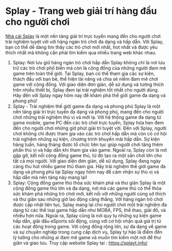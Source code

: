 # Splay - Trang web giải trí hàng đầu cho người chơi
<a href="https://splayt.info/ "> Nhà cái Splay</a> là một nền tảng giải trí trực tuyến mang đến cho người chơi trải nghiệm tuyệt vời với hàng ngàn trò chơi đa dạng và hấp dẫn. Với Splay, bạn có thể dễ dàng tìm thấy các trò chơi mới nhất, hot nhất và được yêu thích nhất mà không cần phải tìm kiếm qua nhiều trang web khác nhau.
1. Splay: Nơi lưu giữ hàng ngàn trò chơi hấp dẫn
Splay không chỉ là nơi lưu trữ các trò chơi phổ biến mà còn là cộng đồng của những người đam mê game trên toàn thế giới. Tại Splay, bạn có thể tham gia các sự kiện, thách đấu với bạn bè, thể hiện tài năng và chia sẻ niềm đam mê chơi game với cộng đồng.
Với giao diện đơn giản, dễ sử dụng và tương thích trên nhiều thiết bị, Splay đem lại trải nghiệm tốt nhất cho người dùng. Hãy đến với Splay ngay hôm nay để khám phá thế giới game đa dạng và phong phú!
2. Splay - Trải nghiệm thế giới game đa dạng và phong phú
Splay là một nền tảng giải trí trực tuyến đa dạng và phong phú, mang đến cho người chơi những trải nghiệm thú vị và mới lạ. Với hệ thống game đa dạng từ game mobile, game PC đến các trò chơi trực tuyến, Splay hứa hẹn đem đến cho người chơi những giờ phút giải trí tuyệt vời.
Đến với Splay, người chơi không chỉ được tham gia vào các trò chơi hấp dẫn mà còn có cơ hội trải nghiệm những sự kiện, chương trình khuyến mãi hấp dẫn. Sự kiện hàng tuần, hàng tháng được tổ chức liên tục giúp người chơi tăng thêm phần thú vị và hấp dẫn khi tham gia vào game.
Ngoài ra, Splay còn là nơi gặp gỡ, kết nối cộng đồng game thủ, từ đó tạo ra một sân chơi lớn cho tất cả mọi người. Với giao diện đơn giản, dễ sử dụng, Splay đang ngày càng thu hút nhiều game thủ tham gia.
Hãy trải nghiệm thế giới game đa dạng và phong phú tại Splay ngay hôm nay để cảm nhận sự thú vị và hấp dẫn mà nền tảng này mang lại!
3. Splay: Cộng đồng game thủ thỏa sức khám phá và thư giãn
Splay là một cộng đồng game thủ lớn và đa dạng, nơi mà các game thủ có thể thỏa sức khám phá những trò chơi mới, kết nối với những người cùng sở thích và thư giãn sau những giờ lao động căng thẳng.
Với hàng ngàn trò chơi được cập nhật liên tục, Splay mang lại cho người chơi một trải nghiệm đa dạng từ các thể loại game hấp dẫn như MOBA, FPS, thể thao, giải đố, và nhiều hơn nữa.
Ngoài ra, Splay cũng là nơi quy tụ những sự kiện game hấp dẫn, giải đấu eSports sôi động, cùng với cơ hội nhận quà giá trị từ các hoạt động trong game.
Với cộng đồng rộng lớn, sự đa dạng về game và sự chuyên nghiệp trong cung cấp dịch vụ, Splay tự hào là điểm đến lý tưởng cho những ai đam mê game và muốn tìm kiếm một nơi để thư giãn và giao lưu.
Truy cập website Splay tại : https://splayt.info/

